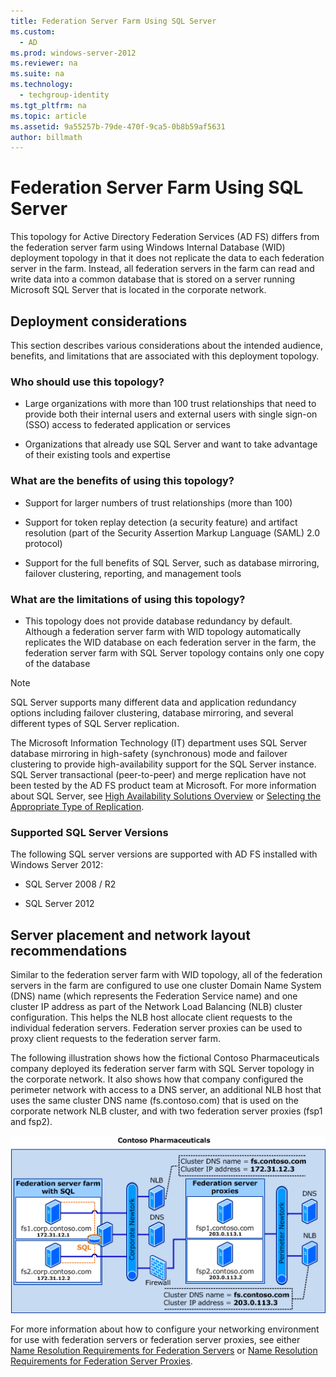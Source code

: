 ```yaml
---
title: Federation Server Farm Using SQL Server
ms.custom: 
  - AD
ms.prod: windows-server-2012
ms.reviewer: na
ms.suite: na
ms.technology: 
  - techgroup-identity
ms.tgt_pltfrm: na
ms.topic: article
ms.assetid: 9a55257b-79de-470f-9ca5-0b8b59af5631
author: billmath
---
```

# Federation Server Farm Using SQL Server
This topology for Active Directory Federation Services \(AD FS\) differs from the federation server farm using Windows Internal Database \(WID\) deployment topology in that it does not replicate the data to each federation server in the farm. Instead, all federation servers in the farm can read and write data into a common database that is stored on a server running Microsoft SQL Server that is located in the corporate network.  
  
## Deployment considerations  
This section describes various considerations about the intended audience, benefits, and limitations that are associated with this deployment topology.  
  
### Who should use this topology?  
  
-   Large organizations with more than 100 trust relationships that need to provide both their internal users and external users with single sign\-on \(SSO\) access to federated application or services  
  
-   Organizations that already use SQL Server and want to take advantage of their existing tools and expertise  
  
### What are the benefits of using this topology?  
  
-   Support for larger numbers of trust relationships \(more than 100\)  
  
-   Support for token replay detection \(a security feature\) and artifact resolution \(part of the Security Assertion Markup Language \(SAML\) 2.0 protocol\)  
  
-   Support for the full benefits of SQL Server, such as database mirroring, failover clustering, reporting, and management tools  
  
### What are the limitations of using this topology?  
  
-   This topology does not provide database redundancy by default. Although a federation server farm with WID topology automatically replicates the WID database on each federation server in the farm, the federation server farm with SQL Server topology contains only one copy of the database  
  
> [!NOTE]  
> SQL Server supports many different data and application redundancy options including failover clustering, database mirroring, and several different types of SQL Server replication.  
  
The Microsoft Information Technology \(IT\) department uses SQL Server database mirroring in high\-safety \(synchronous\) mode and failover clustering to provide high\-availability support for the SQL Server instance. SQL Server transactional \(peer\-to\-peer\) and merge replication have not been tested by the AD FS product team at Microsoft. For more information about SQL Server, see [High Availability Solutions Overview](http://go.microsoft.com/fwlink/?LinkId=179853) or [Selecting the Appropriate Type of Replication](http://go.microsoft.com/fwlink/?LinkId=214648).  
  
### Supported SQL Server Versions  
The following SQL server versions are supported with AD FS installed with Windows Server 2012:  
  
-   SQL Server 2008 \/ R2  
  
-   SQL Server 2012  
  
## Server placement and network layout recommendations  
Similar to the federation server farm with WID topology, all of the federation servers in the farm are configured to use one cluster Domain Name System \(DNS\) name \(which represents the Federation Service name\) and one cluster IP address as part of the Network Load Balancing \(NLB\) cluster configuration. This helps the NLB host allocate client requests to the individual federation servers. Federation server proxies can be used to proxy client requests to the federation server farm.  
  
The following illustration shows how the fictional Contoso Pharmaceuticals company deployed its federation server farm with SQL Server topology in the corporate network. It also shows how that company configured the perimeter network with access to a DNS server, an additional NLB host that uses the same cluster DNS name \(fs.contoso.com\) that is used on the corporate network NLB cluster, and with two federation server proxies \(fsp1 and fsp2\).  
  
![](../../../../media/federation-server-farm-using-sql-server/farmsqlproxies.gif)  
  
For more information about how to configure your networking environment for use with federation servers or federation server proxies, see either [Name Resolution Requirements for Federation Servers](../../../../active-directory-federation-services/plan/WS2012-guide/server-placement/name-resolution-requirements-federation-servers.md) or [Name Resolution Requirements for Federation Server Proxies](Name-Resolution-Requirements-for-Federation-Server-Proxies.md).  
  

